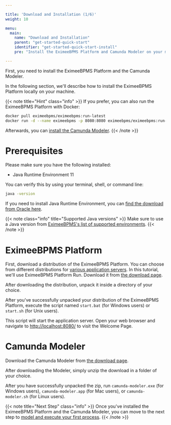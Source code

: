 ```yaml
---

title: 'Download and Installation (1/6)'
weight: 10

menu:
  main:
    name: "Download and Installation"
    parent: "get-started-quick-start"
    identifier: "get-started-quick-start-install"
    pre: "Install the EximeeBPMS Platform and Camunda Modeler on your machine."

---
```


First, you need to install the EximeeBPMS Platform and the Camunda Modeler.

In the following section, we'll describe how to install the EximeeBPMS Platform locally on your machine.

{{< note title="Hint" class="info" >}}
If you prefer, you can also run the EximeeBPMS Platform with Docker:

```sh
docker pull eximeebpms/eximeebpms:run-latest
docker run -d --name eximeebpms -p 8080:8080 eximeebpms/eximeebpms:run-latest
```

Afterwards, you can [install the Camunda Modeler](#camunda-modeler).
{{< /note >}}


# Prerequisites

Please make sure you have the following installed:

* Java Runtime Environment 11

You can verify this by using your terminal, shell, or command line:

```sh
java -version
```
If you need to install Java Runtime Environment, you can [find the download from Oracle here](https://www.oracle.com/technetwork/java/javase/downloads/index.html). 

{{< note class="info" title="Supported Java versions" >}}
Make sure to use a Java version from [EximeeBPMS's list of supported environments](/manual/latest/introduction/supported-environments/#java-runtime).
{{< /note >}}

# EximeeBPMS Platform

First, download a distribution of the EximeeBPMS Platform. You can choose from different distributions for [various application servers](/manual/latest/installation/full/). In this tutorial, we'll use EximeeBPMS Platform Run. Download it from [the download page](https://camunda.com/download/).

After downloading the distribution, unpack it inside a directory of your choice.

After you've successfully unpacked your distribution of the EximeeBPMS Platform, execute the script named `start.bat` (for Windows users) or `start.sh` (for Unix users).

This script will start the application server. Open your web browser and navigate to [http://localhost:8080/](http://localhost:8080/) to visit the Welcome Page. 

# Camunda Modeler

Download the Camunda Modeler from [the download page](https://camunda.com/download/modeler/).

After downloading the Modeler, simply unzip the download in a folder of your choice.

After you have successfully unpacked the zip, run `camunda-modeler.exe` (for Windows users), `camunda-modeler.app` (for Mac users), or `camunda-modeler.sh` (for Linux users).

{{< note title="Next Step" class="info" >}}
Once you've installed the EximeeBPMS Platform and the Camunda Modeler, you can move to the next step to [model and execute your first process](/get-started/quick-start/service-task/).
{{< /note >}}
